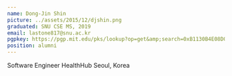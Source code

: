 ```yaml
---
name: Dong-Jin Shin
picture: ../assets/2015/12/djshin.png
graduated: SNU CSE MS, 2019
email: lastone817@snu.ac.kr 
pgpkey: https://pgp.mit.edu/pks/lookup?op=get&amp;search=0xB1130B4E08D0C0C6
position: alumni
---
```

Software Engineer
HealthHub
Seoul, Korea
